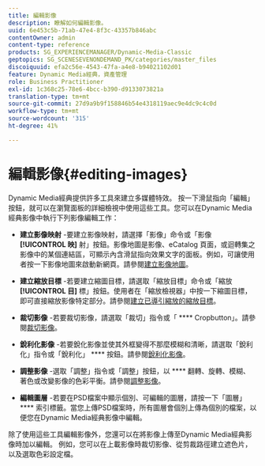 ```yaml
---
title: 編輯影像
description: 瞭解如何編輯影像。
uuid: 6e453c5b-71ab-47e4-8f3c-43357b846abc
contentOwner: admin
content-type: reference
products: SG_EXPERIENCEMANAGER/Dynamic-Media-Classic
geptopics: SG_SCENESEVENONDEMAND_PK/categories/master_files
discoiquuid: efa2c56e-4543-47fa-a4e8-b94021102d01
feature: Dynamic Media經典，資產管理
role: Business Practitioner
exl-id: 1c368c25-78e6-4bcc-b390-d9133073821a
translation-type: tm+mt
source-git-commit: 27d9a9b9f158846b54e4318119aec9e4dc9c4c0d
workflow-type: tm+mt
source-wordcount: '315'
ht-degree: 41%

---
```


# 編輯影像{#editing-images}

Dynamic Media經典提供許多工具來建立多媒體特效。 按一下滑鼠指向「編輯」按鈕，就可以在瀏覽面板的詳細檢視中使用這些工具。您可以在Dynamic Media經典影像中執行下列影像編輯工作：

* **建立影像映射** -要建立影像映射，請選擇「影像」命令或「影像 **[!UICONTROL 映]** 射」按鈕。影像地圖是影像、eCatalog 頁面，或迴轉集之影像中的某個連結區，可顯示內含滑鼠指向效果文字的面板。例如，可讓使用者按一下影像地圖來啟動新網頁。請參閱[建立影像地圖](/help/creating-image-maps.md)。

* **建立縮放目標** -若要建立縮圖目標，請選取「縮放目標」命令或「縮放 **[!UICONTROL 目]** 標」按鈕。使用者在「縮放檢視器」中按一下縮圖目標，即可直接縮放影像特定部分。請參閱[建立已導引縮放的縮放目標](/help/creating-zoom-targets-guided-zoom.md)。

* **裁切影像** -若要裁切影像，請選取「裁切」指令或「 **** Cropbutton」。請參閱[裁切影像](/help/cropping-image.md)。

* **銳利化影像** -若要銳化影像並使其外框變得不那麼模糊和清晰，請選取「銳利化」指令或「銳利化」 **** 按鈕。請參閱[銳利化影像](/help/sharpening-image.md)。

* **調整影像** -選取「調整」指令或「調整」按鈕，以 **** 翻轉、旋轉、模糊、著色或改變影像的色彩平衡。請參閱[調整影像](/help/adjusting-image.md)。

* **編輯圖層** -若要在PSD檔案中顯示個別、可編輯的圖層，請按一下「圖層」 **** 索引標籤。當您上傳PSD檔案時，所有圖層會個別上傳為個別的檔案，以便您在Dynamic Media經典影像中編輯。

除了使用這些工具編輯影像外，您還可以在將影像上傳至Dynamic Media經典影像時加以編輯。 例如，您可以在上載影像時裁切影像、從剪裁路徑建立遮色片，以及選取色彩設定檔。
